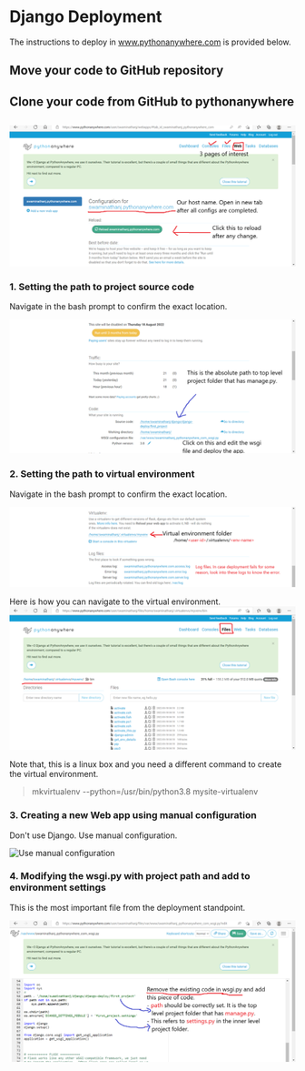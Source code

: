 # Django Deployment

The instructions to deploy in www.pythonanywhere.com is provided below.

## Move your code to GitHub repository

## Clone your code from GitHub to pythonanywhere

## 

![](deploy/0.png)

### 1. Setting the path to project source code
Navigate in the bash prompt to confirm the exact location.

![Setting the path to project source code](deploy/1.png)

### 2. Setting the path to virtual environment
Navigate in the bash prompt to confirm the exact location.

![Setting the path to virtual environment](deploy/2.png)

Here is how you can navigate to the virtual environment.
![](deploy/files-1.png)

Note that, this is a linux box and you need a different command to create the virtual environment.
> mkvirtualenv --python=/usr/bin/python3.8 mysite-virtualenv

### 3. Creating a new Web app using manual configuration
Don't use Django. Use manual configuration.

![Use manual configuration](manual.png)

### 4. Modifying the wsgi.py with project path and add to environment settings
This is the most important file from the deployment standpoint.

![Modifying the wsgi.py with project path and environment settings](deploy/wsgi.png)
